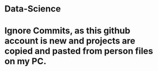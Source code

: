 # Data-Science
# Ignore Commits, as this github account is new and projects are copied and pasted from person files on my PC.
